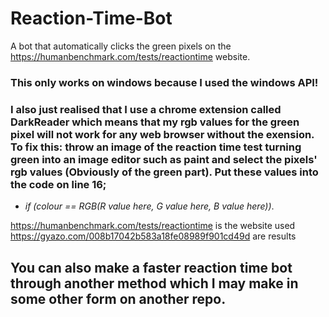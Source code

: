 # Reaction-Time-Bot
A bot that automatically clicks the green pixels on the https://humanbenchmark.com/tests/reactiontime website.  

### This only works on windows because I used the windows API!
### I also just realised that I use a chrome extension called DarkReader which means that my rgb values for the green pixel will not work for any web browser without the exension. To fix this: throw an image of the reaction time test turning green into an image editor such as paint and select the pixels' rgb values (Obviously of the green part). Put these values into the code on line 16;
  - *if (colour == RGB(R value here, G value here, B value here))*.  

https://humanbenchmark.com/tests/reactiontime is the website used  
https://gyazo.com/008b17042b583a18fe08989f901cd49d are results  

## You can also make a faster reaction time bot through another method which I may make in some other form on another repo.
